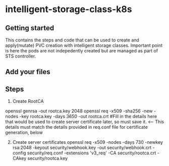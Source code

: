 # intelligent-storage-class-k8s



## Getting started

This contains the steps and code that can be used to create and apply(mutate) PVC creation with intelligent storage classes. Important point is here the pods are not indepedently created but are managed as part of STS controller.

## Add your files

## Steps
1. Create RootCA

openssl genrsa -out rootca.key 2048
openssl req -x509 -sha256 -new -nodes -key  rootca.key  -days 3650 -out rootca.crt  #Fill in the details here that would be used to create server certificate later, so must save it. <-- This details must match the details provided in req.conf file for certificate generation, below

2. Create server certificates
openssl req -x509 -nodes -days 730 -newkey rsa:2048 -keyout security/webhook.key -out security/webhook.crt -config security/req.conf -extensions 'v3_req' -CA security/rootca.crt -CAkey security/rootca.key


